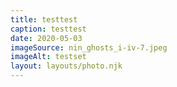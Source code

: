 ```yaml
---
title: testtest
caption: testtest
date: 2020-05-03
imageSource: nin_ghosts_i-iv-7.jpeg
imageAlt: testset
layout: layouts/photo.njk
---
```

